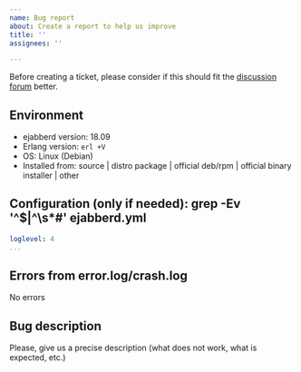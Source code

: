 ```yaml
---
name: Bug report
about: Create a report to help us improve
title: ''
assignees: ''

---
```


Before creating a ticket, please consider if this should fit the [discussion forum](https://github.com/processone/ejabberd/discussions) better.

## Environment

- ejabberd version: 18.09
- Erlang version: `erl +V`
- OS: Linux (Debian)
- Installed from: source | distro package | official deb/rpm | official binary installer | other

## Configuration (only if needed): grep -Ev '^$|^\s*#' ejabberd.yml

```yaml
loglevel: 4
...
```

## Errors from error.log/crash.log

No errors

## Bug description

Please, give us a precise description (what does not work, what is expected, etc.)
